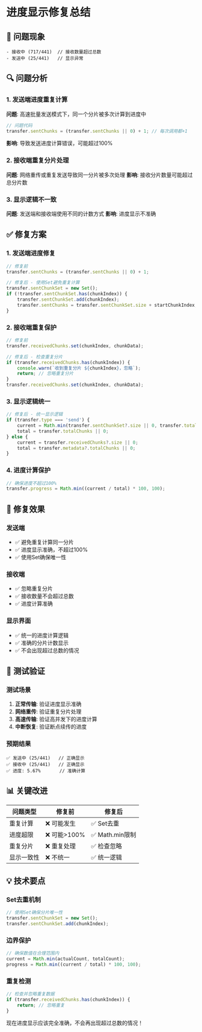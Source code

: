 # 进度显示修复总结

## 🐛 **问题现象**
```
- 接收中 (717/441)  // 接收数量超过总数
- 发送中 (25/441)   // 显示异常
```

## 🔍 **问题分析**

### 1. 发送端进度重复计算
**问题**: 高速批量发送模式下，同一个分片被多次计算到进度中
```javascript
// 问题代码
transfer.sentChunks = (transfer.sentChunks || 0) + 1; // 每次调用都+1
```

**影响**: 导致发送进度计算错误，可能超过100%

### 2. 接收端重复分片处理
**问题**: 网络重传或重复发送导致同一分片被多次处理
**影响**: 接收分片数量可能超过总分片数

### 3. 显示逻辑不一致
**问题**: 发送端和接收端使用不同的计数方式
**影响**: 进度显示不准确

## ✅ **修复方案**

### 1. 发送端进度修复
```javascript
// 修复前
transfer.sentChunks = (transfer.sentChunks || 0) + 1;

// 修复后 - 使用Set避免重复计算
transfer.sentChunkSet = new Set();
if (!transfer.sentChunkSet.has(chunkIndex)) {
    transfer.sentChunkSet.add(chunkIndex);
    transfer.sentChunks = transfer.sentChunkSet.size + startChunkIndex;
}
```

### 2. 接收端重复保护
```javascript
// 修复前
transfer.receivedChunks.set(chunkIndex, chunkData);

// 修复后 - 检查重复分片
if (transfer.receivedChunks.has(chunkIndex)) {
    console.warn(`收到重复分片 ${chunkIndex}，忽略`);
    return; // 忽略重复分片
}
transfer.receivedChunks.set(chunkIndex, chunkData);
```

### 3. 显示逻辑统一
```javascript
// 修复后 - 统一显示逻辑
if (transfer.type === 'send') {
    current = Math.min(transfer.sentChunkSet?.size || 0, transfer.totalChunks || 0);
    total = transfer.totalChunks || 0;
} else {
    current = transfer.receivedChunks?.size || 0;
    total = transfer.metadata?.totalChunks || 0;
}
```

### 4. 进度计算保护
```javascript
// 确保进度不超过100%
transfer.progress = Math.min((current / total) * 100, 100);
```

## 🎯 **修复效果**

### 发送端
- ✅ 避免重复计算同一分片
- ✅ 进度显示准确，不超过100%
- ✅ 使用Set确保唯一性

### 接收端
- ✅ 忽略重复分片
- ✅ 接收数量不会超过总数
- ✅ 进度计算准确

### 显示界面
- ✅ 统一的进度计算逻辑
- ✅ 准确的分片计数显示
- ✅ 不会出现超过总数的情况

## 🧪 **测试验证**

### 测试场景
1. **正常传输**: 验证进度显示准确
2. **网络重传**: 验证重复分片处理
3. **高速传输**: 验证高并发下的进度计算
4. **中断恢复**: 验证断点续传的进度

### 预期结果
```
✅ 发送中 (25/441)   // 正确显示
✅ 接收中 (25/441)   // 正确显示
✅ 进度: 5.67%       // 准确计算
```

## 📊 **关键改进**

| 问题类型 | 修复前 | 修复后 |
|---------|--------|--------|
| 重复计算 | ❌ 可能发生 | ✅ Set去重 |
| 进度超限 | ❌ 可能>100% | ✅ Math.min限制 |
| 重复分片 | ❌ 重复处理 | ✅ 检查忽略 |
| 显示一致性 | ❌ 不统一 | ✅ 统一逻辑 |

## 💡 **技术要点**

### Set去重机制
```javascript
// 使用Set确保分片唯一性
transfer.sentChunkSet = new Set();
transfer.sentChunkSet.add(chunkIndex);
```

### 边界保护
```javascript
// 确保数值在合理范围内
current = Math.min(actualCount, totalCount);
progress = Math.min((current / total) * 100, 100);
```

### 重复检测
```javascript
// 检查并忽略重复数据
if (transfer.receivedChunks.has(chunkIndex)) {
    return; // 忽略重复
}
```

现在进度显示应该完全准确，不会再出现超过总数的情况！